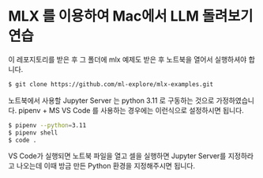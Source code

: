 # MLX 를 이용하여 Mac에서 LLM 돌려보기 연습 

이 레포지토리를 받은 후 그 폴더에 mlx 예제도 받은 후 노트북을 열어서 실행하셔야 합니다. 

```bash
$ git clone https://github.com/ml-explore/mlx-examples.git
```

노트북에서 사용할 Jupyter Server 는 python 3.11 로 구동하는 것으로 가정하였습니다. pipenv + MS VS Code 를 사용하는 경우에는 이런식으로 설정하시면 됩니다.

```bash
$ pipenv --python=3.11
$ pipenv shell
$ code .
```

VS Code가 실행되면 노트북 파일을 열고 셀을 실행하면 Jupyter Server를 지정하라고 나오는데 이때 방금 만든 Python 환경을 지정해주시면 됩니다.